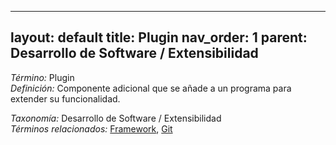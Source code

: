 
---
layout: default
title: Plugin
nav_order: 1
parent: Desarrollo de Software / Extensibilidad
---

*Término:* Plugin  
*Definición:* Componente adicional que se añade a un programa para extender su funcionalidad.

*Taxonomía:* Desarrollo de Software / Extensibilidad  
*Términos relacionados:* [Framework](https://maleniski.github.io/diccionario-angl-tec-mx/docs/alfabeticamente/F/framework/), [Git](https://maleniski.github.io/diccionario-angl-tec-mx/docs/alfabeticamente/G/git/)
